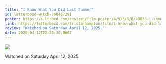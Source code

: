 ```yaml
---
title: "I Know What You Did Last Summer"
id: letterboxd-watch-860487291
poster: https://a.ltrbxd.com/resized/film-poster/4/9/6/3/8/49638-i-know-what-you-did-last-summer-0-600-0-900-crop.jpg?v=0800c84ab8
link: https://letterboxd.com/tristanhampton/film/i-know-what-you-did-last-summer/
review: "Watched on Saturday April 12, 2025."
date: 2025-04-12T22:38:30.000Z
---
```

 <p><img src="https://a.ltrbxd.com/resized/film-poster/4/9/6/3/8/49638-i-know-what-you-did-last-summer-0-600-0-900-crop.jpg?v=0800c84ab8"/></p> <p>Watched on Saturday April 12, 2025.</p>
